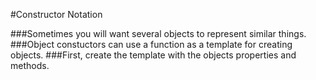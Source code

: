 #Constructor Notation

###Sometimes you will want several objects to represent similar things.
###Object constuctors can use a function as a template for creating objects.
###First, create the template with the objects properties and methods.
